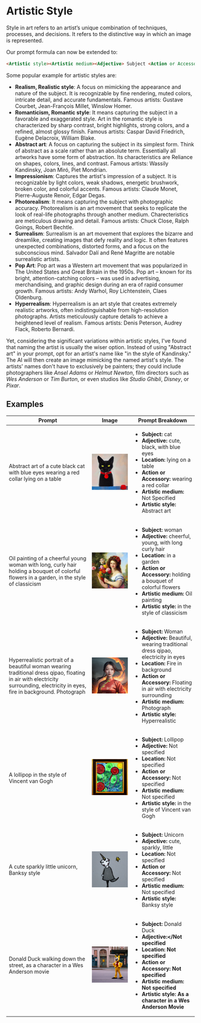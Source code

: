 # Artistic Style

Style in art refers to an artist’s unique combination of techniques, processes, and
decisions. It refers to the distinctive way in which an image is represented.


Our prompt formula can now be extended to:

```markdown
<Artistic style><Artistic medium><Adjective> Subject <Action or Accessory> <Location>
```


Some popular example for artistic styles are:

- **Realism, Realistic style**: A focus on mimicking the appearance and nature of the subject. It is recognizable by fine rendering, muted colors, intricate detail, and accurate fundamentals. Famous artists: Gustave Courbet, Jean-François Millet, Winslow Homer.
- **Romanticism, Romantic style**: It means capturing the subject in a favorable and exaggerated style.
Art in the romantic style is characterized by sharp contrast, bright highlights, strong colors, and a refined, almost
glossy finish.  Famous artists: Caspar David Friedrich, Eugène Delacroix, William Blake.
- **Abstract art**: A focus on capturing the subject in its simplest form. Think of abstract
as a scale rather than an absolute term. Essentially all artworks have some form of abstraction. Its characteristics are Reliance on shapes, colors, lines, and contrast. Famous artists: Wassily Kandinsky, Joan Miró, Piet Mondrian.
- **Impressionism**: Captures the artist's impression of a subject. It is recognizable by light colors, weak shadows, energetic brushwork, broken color, and colorful accents. Famous artists: Claude Monet, Pierre-Auguste Renoir, Edgar Degas.
- **Photorealism**: It means capturing the subject with photographic accuracy. Photorealism is an art movement that seeks to replicate the look of real-life photographs through another medium. Charecteristics are meticulous drawing and detail. Famous artists: Chuck Close, Ralph Goings, Robert Bechtle.
- **Surrealism**: Surrealism is an art movement that explores the bizarre and dreamlike, creating images that defy reality and logic. It often features unexpected combinations, distorted forms, and a focus on the subconscious mind. Salvador Dalí and René Magritte are notable surrealistic artists.
- **Pop Art**: Pop art was a Western art movement that was popularized in The United States and Great Britain in the 1950s. Pop art – known for its bright, attention-catching colors – was used in advertising, merchandising, and graphic design during an era of rapid consumer growth. Famous artists: Andy Warhol, Roy Lichtenstein, Claes Oldenburg.
- **Hyperrealism**: Hyperrealism is an art style that creates extremely realistic artworks, often indistinguishable from high-resolution photographs. Artists meticulously capture details to achieve a heightened level of realism. Famous artists: Denis Peterson, Audrey Flack, Roberto Bernardi.

Yet, considering the significant variations within artistic styles, I've found that naming the artist is usually the wiser option. Instead of using "Abstract art" in your prompt, opt for an artist's name like "in the style of Kandinsky." The AI will then create an image mimicking the named artist's style. The artists' names don't have to exclusively be painters; they could include photographers like *Ansel Adams* or *Helmut Newton*, film directors such as *Wes Anderson* or *Tim Burton*, or even studios like *Studio Ghibli*, *Disney*, or *Pixar*.



## Examples

| Prompt | Image | Prompt Breakdown |
| ------------------- | ----- | ------------------ |
| Abstract art of a cute black cat with blue eyes wearing a red collar lying on a table | ![cute-black-cat](./images/prompt-formula/style/cute-black-cat.png) | <ul><li><strong>Subject:</strong> cat</li><li><strong>Adjective:</strong> cute, black, with blue eyes</li><li><strong>Location:</strong> lying on a table</li><li><strong>Action or Accessory:</strong> wearing a red collar</li><li><strong>Artistic medium:</strong> Not Specified</li><li><strong>Artistic style:</strong> Abstract art</li></ul> |
| Oil painting of a cheerful young woman with long, curly hair holding a bouquet of colorful flowers in a garden, in the style of classicism | ![cheerful young woman in garden](./images/prompt-formula/style/cheerful-young-woman-in-garden.png) | <ul><li><strong>Subject:</strong> woman</li><li><strong>Adjective:</strong> cheerful, young, with long curly hair</li><li><strong>Location:</strong> in a garden</li><li><strong>Action or Accessory:</strong> holding a bouquet of colorful flowers</li><li><strong>Artistic medium:</strong> Oil painting</li><li><strong>Artistic style:</strong> in the style of classicism</li></ul> |
| Hyperrealistic portrait of a beautiful woman wearing traditional dress qipao, floating in air with electricity surrounding, electricity in eyes, fire in background. Photograph | ![woman in qipao](./images/prompt-formula/style/woman-in-qipao.png) | <ul><li><strong>Subject:</strong> Woman</li><li><strong>Adjective:</strong> Beautiful, wearing traditional dress qipao, electricity in eyes</li><li><strong>Location:</strong> Fire in background</li><li><strong>Action or Accessory:</strong> Floating in air with electricity surrounding</li><li><strong>Artistic medium:</strong> Photograph</li><li><strong>Artistic style:</strong> Hyperrealistic</li></ul> |
| A lollipop in the style of Vincent van Gogh | ![Lollipop](./images/prompt-formula/style/Lollipop.png) | <ul><li><strong>Subject:</strong> Lollipop</li><li><strong>Adjective:</strong> Not specified </li><li><strong>Location:</strong> Not specified</li><li><strong>Action or Accessory:</strong> Not specified </li><li><strong>Artistic medium:</strong> Not specified </li><li><strong>Artistic style:</strong> in the style of Vincent van Gogh </li></ul> |
| A cute sparkly little unicorn, Banksy style | ![unicorn](./images/prompt-formula/style/unicorn.png) | <ul><li><strong>Subject:</strong> Unicorn</li><li><strong>Adjective:</strong> cute, sparkly, little </li><li><strong>Location:</strong> Not specified</li><li><strong>Action or Accessory:</strong> Not specified </li><li><strong>Artistic medium:</strong> Not specified </li><li><strong>Artistic style:</strong> Banksy style </li></ul> |
| Donald Duck walking down the street, as a character in a Wes Anderson movie | ![unicorn](./images/prompt-formula/style/donald-duck.png) | <ul><li><strong>Subject:</strong> Donald Duck </li><li><strong>Adjective:</Not specified </li><li><strong>Location:</strong> Not specified</li><li><strong>Action or Accessory:</strong> Not specified </li><li><strong>Artistic medium:</strong> Not specified </li><li><strong>Artistic style:</strong> As a character in a Wes Anderson Movie </li></ul> |




